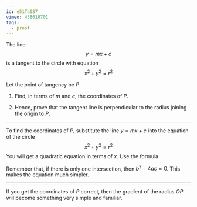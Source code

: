 ```yaml
---
id: e51Ta0S7
vimeo: 438610701
tags:
  - proof
---
```


The line
$$
y = mx + c
$$
is a tangent to the circle with equation
$$
x^2 + y^2 = r^2
$$

Let the point of tangency be $P.$

 1. Find, in terms of $m$ and $c,$ the coordinates of $P.$

 1. Hence, prove that the tangent line is perpendicular to the radius joining the origin to $P.$

---

To find the coordinates of $P,$ substitute the line $y = mx + c$ into the equation of the circle
$$
x^2 + y^2 = r^2
$$
You will get a quadratic equation in terms of $x.$ Use the formula.

Remember that, if there is only one intersection, then $b^2 - 4ac = 0$. This makes the equation much simpler.

---

If you get the coordinates of $P$ correct, then the gradient of the radius $OP$ will become something very simple and familiar.
